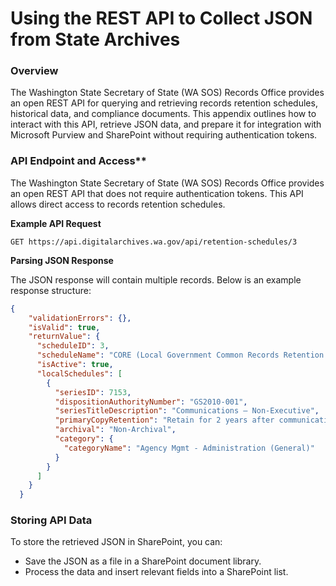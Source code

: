 # Using the REST API to Collect JSON from State Archives

### Overview

The Washington State Secretary of State (WA SOS) Records Office provides an open REST API for querying and retrieving records retention schedules, historical data, and compliance documents. This appendix outlines how to interact with this API, retrieve JSON data, and prepare it for integration with Microsoft Purview and SharePoint without requiring authentication tokens.

### API Endpoint and Access**

The Washington State Secretary of State (WA SOS) Records Office provides an open REST API that does not require authentication tokens. This API allows direct access to records retention schedules.

**Example API Request**

```http
GET https://api.digitalarchives.wa.gov/api/retention-schedules/3
```
**Parsing JSON Response**

The JSON response will contain multiple records. Below is an example response structure:

```json
{
    "validationErrors": {},
    "isValid": true,
    "returnValue": {
      "scheduleID": 3,
      "scheduleName": "CORE (Local Government Common Records Retention Schedule)",
      "isActive": true,
      "localSchedules": [
        {
          "seriesID": 7153,
          "dispositionAuthorityNumber": "GS2010-001",
          "seriesTitleDescription": "Communications – Non-Executive",
          "primaryCopyRetention": "Retain for 2 years after communication received or provided, whichever is later then Destroy.",
          "archival": "Non-Archival",
          "category": {
            "categoryName": "Agency Mgmt - Administration (General)"
          }
        }
      ]
    }
  }
```
### Storing API Data

To store the retrieved JSON in SharePoint, you can:

- Save the JSON as a file in a SharePoint document library.
- Process the data and insert relevant fields into a SharePoint list.

